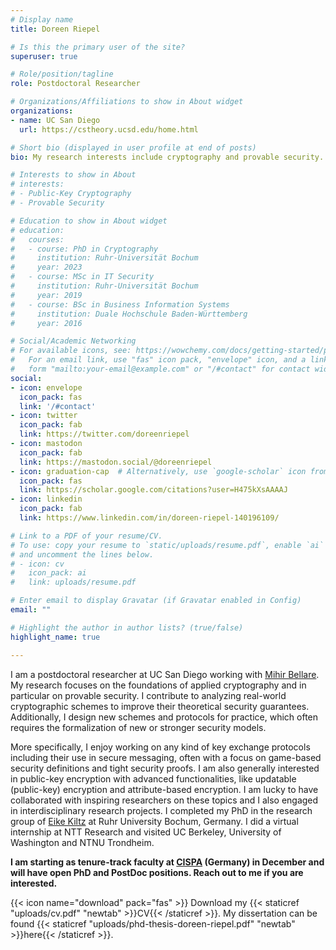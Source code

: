 ```yaml
---
# Display name
title: Doreen Riepel

# Is this the primary user of the site?
superuser: true

# Role/position/tagline
role: Postdoctoral Researcher

# Organizations/Affiliations to show in About widget
organizations:
- name: UC San Diego
  url: https://cstheory.ucsd.edu/home.html

# Short bio (displayed in user profile at end of posts)
bio: My research interests include cryptography and provable security.

# Interests to show in About
# interests:
# - Public-Key Cryptography
# - Provable Security

# Education to show in About widget
# education:
#   courses:
#   - course: PhD in Cryptography
#     institution: Ruhr-Universität Bochum
#     year: 2023
#   - course: MSc in IT Security
#     institution: Ruhr-Universität Bochum
#     year: 2019
#   - course: BSc in Business Information Systems
#     institution: Duale Hochschule Baden-Württemberg
#     year: 2016

# Social/Academic Networking
# For available icons, see: https://wowchemy.com/docs/getting-started/page-builder/#icons
#   For an email link, use "fas" icon pack, "envelope" icon, and a link in the
#   form "mailto:your-email@example.com" or "/#contact" for contact widget.
social:
- icon: envelope
  icon_pack: fas
  link: '/#contact'
- icon: twitter
  icon_pack: fab
  link: https://twitter.com/doreenriepel
- icon: mastodon
  icon_pack: fab
  link: https://mastodon.social/@doreenriepel
- icon: graduation-cap  # Alternatively, use `google-scholar` icon from `ai` icon pack
  icon_pack: fas
  link: https://scholar.google.com/citations?user=H475kXsAAAAJ
- icon: linkedin
  icon_pack: fab
  link: https://www.linkedin.com/in/doreen-riepel-140196109/

# Link to a PDF of your resume/CV.
# To use: copy your resume to `static/uploads/resume.pdf`, enable `ai` icons in `params.toml`, 
# and uncomment the lines below.
# - icon: cv
#   icon_pack: ai
#   link: uploads/resume.pdf

# Enter email to display Gravatar (if Gravatar enabled in Config)
email: ""

# Highlight the author in author lists? (true/false)
highlight_name: true

---
```

I am a postdoctoral researcher at UC San Diego working with [Mihir Bellare](https://cseweb.ucsd.edu/~mihir/index.html). My research focuses on the foundations of applied cryptography and in particular on provable security. I contribute to analyzing real-world cryptographic schemes to improve their theoretical security guarantees. Additionally, I design new schemes and protocols for practice, which often requires the formalization of new or stronger security models.

More specifically, I enjoy working on any kind of key exchange protocols including their use in secure messaging, often with a focus on game-based security definitions and tight security proofs. I am also generally interested in public-key encryption with advanced functionalities, like updatable (public-key) encryption and attribute-based encryption. I am lucky to have collaborated with inspiring researchers on these topics and I also engaged in interdisciplinary research projects. I completed my PhD in the research group of [Eike Kiltz](https://informatik.rub.de/kiltz/) at Ruhr University Bochum, Germany. I did a virtual internship at NTT Research and visited UC Berkeley, University of Washington and NTNU Trondheim.

<span style="color: var(--color-primary); font-weight:bold">I am starting as tenure-track faculty at [CISPA](https://career.cispa.de/phd.html) (Germany) in December and will have open PhD and PostDoc positions. Reach out to me if you are interested.</span>

{{< icon name="download" pack="fas" >}} Download my {{< staticref "uploads/cv.pdf" "newtab" >}}CV{{< /staticref >}}. My dissertation can be found {{< staticref "uploads/phd-thesis-doreen-riepel.pdf" "newtab" >}}here{{< /staticref >}}.

